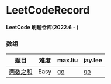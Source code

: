 # LeetCodeRecord
**LeetCode 刷题仓库(2022.6 - )**

### 数组
题目 | 难度 |  max.liu | jay.lee
-- |--|--|-- 
[两数之和](https://leetcode.cn/problems/two-sum/)| Easy| [go]() | [go]()

